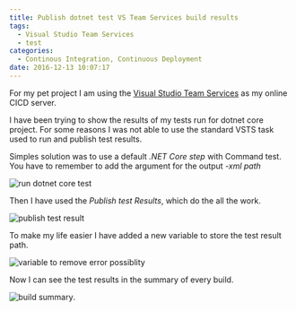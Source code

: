 ```yaml
---
title: Publish dotnet test VS Team Services build results
tags:
  - Visual Studio Team Services
  - test
categories:
  - Continous Integration, Continuous Deployment
date: 2016-12-13 10:07:17
---
```


For my pet project I am using the [Visual Studio Team Services](https://www.visualstudio.com/team-services/) as my online CICD server.

I have been trying to show the results of my tests run for dotnet core project. For some reasons I was not able to use the standard VSTS task used to run and publish test results. 

Simples solution was to use a default _.NET Core step_ with Command test. You have to remember to add the argument for the output _-xml path_ 

![run dotnet core test](http://blog.sasin.eu/content/images/2016/12/test.PNG)

Then I have used the _Publish test Results_, which do the all the work. 

![publish test result](http://blog.sasin.eu/content/images/2016/12/publish.PNG)

To make my life easier I have added a new variable to store the test result path. 

![variable to remove error possiblity](http://blog.sasin.eu/content/images/2016/12/variable.PNG)

Now I can see the test results in the summary of every build. 

![build summary](http://blog.sasin.eu/content/images/2016/12/results.PNG).
